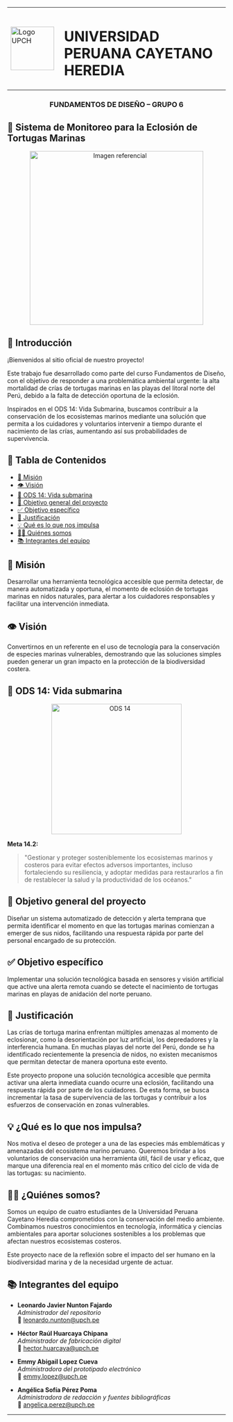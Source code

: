 <table>
  <tr>
    <td><img src="Fundamentos_De_Diseño/Imagenes/logo_upch.jpg" alt="Logo UPCH" width="100"></td>
    <td style="vertical-align: middle; padding-left: 15px;">
      <h1>UNIVERSIDAD PERUANA CAYETANO HEREDIA</h1>
    </td>
  </tr>
</table>

<h3 align="center">FUNDAMENTOS DE DISEÑO – GRUPO 6</h3>

##  🐢 Sistema de Monitoreo para la Eclosión de Tortugas Marinas

<p align="center">
  <img src="Fundamentos_De_Diseño/Imagenes/0.imagen_referencial.jpg" alt="Imagen referencial" width="400px" />
</p>


## 📘 Introducción

¡Bienvenidos al sitio oficial de nuestro proyecto!

Este trabajo fue desarrollado como parte del curso Fundamentos de Diseño, con el objetivo de responder a una problemática ambiental urgente: la alta mortalidad de crías de tortugas marinas en las playas del litoral norte del Perú, debido a la falta de detección oportuna de la eclosión.

Inspirados en el ODS 14: Vida Submarina, buscamos contribuir a la conservación de los ecosistemas marinos mediante una solución que permita a los cuidadores y voluntarios intervenir a tiempo durante el nacimiento de las crías, aumentando así sus probabilidades de supervivencia.

## 📑 Tabla de Contenidos
- [🌟 Misión](#misión)
- [👁️ Visión](#visión)
- [🌊 ODS 14: Vida submarina](#ods-14-vida-submarina)
- [🎯 Objetivo general del proyecto](#objetivo-general-del-proyecto)
- [✅ Objetivo específico](#objetivo-específico)
- [📌 Justificación](#justificación)
- [💡 Qué es lo que nos impulsa](#qué-es-lo-que-nos-impulsa)
- [🧑‍💻 Quiénes somos](#quiénes-somos)
- [📚 Integrantes del equipo](#integrantes-del-equipo)


## 🌟 Misión
Desarrollar una herramienta tecnológica accesible que permita detectar, de manera automatizada y oportuna, el momento de eclosión de tortugas marinas en nidos naturales, para alertar a los cuidadores responsables y facilitar una intervención inmediata.


## 👁️ Visión
Convertirnos en un referente en el uso de tecnología para la conservación de especies marinas vulnerables, demostrando que las soluciones simples pueden generar un gran impacto en la protección de la biodiversidad costera.


## 🌊 ODS 14: Vida submarina

<p align="center">
  <img src="Fundamentos_De_Diseño/Imagenes/ODS14.webp" alt="ODS 14" width="300px" />
</p>


**Meta 14.2:**  
> "Gestionar y proteger sosteniblemente los ecosistemas marinos y costeros para evitar efectos adversos importantes, incluso fortaleciendo su resiliencia, y adoptar medidas para restaurarlos a fin de restablecer la salud y la productividad de los océanos."


## 🎯 Objetivo general del proyecto
Diseñar un sistema automatizado de detección y alerta temprana que permita identificar el momento en que las tortugas marinas comienzan a emerger de sus nidos, facilitando una respuesta rápida por parte del personal encargado de su protección.

## ✅ Objetivo específico
Implementar una solución tecnológica basada en sensores y visión artificial que active una alerta remota cuando se detecte el nacimiento de tortugas marinas en playas de anidación del norte peruano.

## 📌 Justificación
Las crías de tortuga marina enfrentan múltiples amenazas al momento de eclosionar, como la desorientación por luz artificial, los depredadores y la interferencia humana. En muchas playas del norte del Perú, donde se ha identificado recientemente la presencia de nidos, no existen mecanismos que permitan detectar de manera oportuna este evento.

Este proyecto propone una solución tecnológica accesible que permita activar una alerta inmediata cuando ocurre una eclosión, facilitando una respuesta rápida por parte de los cuidadores. De esta forma, se busca incrementar la tasa de supervivencia de las tortugas y contribuir a los esfuerzos de conservación en zonas vulnerables.


## 💡 ¿Qué es lo que nos impulsa?
Nos motiva el deseo de proteger a una de las especies más emblemáticas y amenazadas del ecosistema marino peruano. Queremos brindar a los voluntarios de conservación una herramienta útil, fácil de usar y eficaz, que marque una diferencia real en el momento más crítico del ciclo de vida de las tortugas: su nacimiento.

## 🧑‍💻 ¿Quiénes somos?

Somos un equipo de cuatro estudiantes de la Universidad Peruana Cayetano Heredia comprometidos con la conservación del medio ambiente.  
Combinamos nuestros conocimientos en tecnología, informática y ciencias ambientales para aportar soluciones sostenibles a los problemas que afectan nuestros ecosistemas costeros.

Este proyecto nace de la reflexión sobre el impacto del ser humano en la biodiversidad marina y de la necesidad urgente de actuar.


## 📚 Integrantes del equipo

- **Leonardo Javier Nunton Fajardo**  
  _Administrador del repositorio_  
  📧 leonardo.nunton@upch.pe  

- **Héctor Raúl Huarcaya Chipana**  
  _Administrador de fabricación digital_  
  📧 hector.huarcaya@upch.pe  

- **Emmy Abigail Lopez Cueva**  
  _Administradora del prototipado electrónico_  
  📧 emmy.lopez@upch.pe  

- **Angélica Sofía Pérez Poma**  
  _Administradora de redacción y fuentes bibliográficas_  
  📧 angelica.perez@upch.pe  

---
